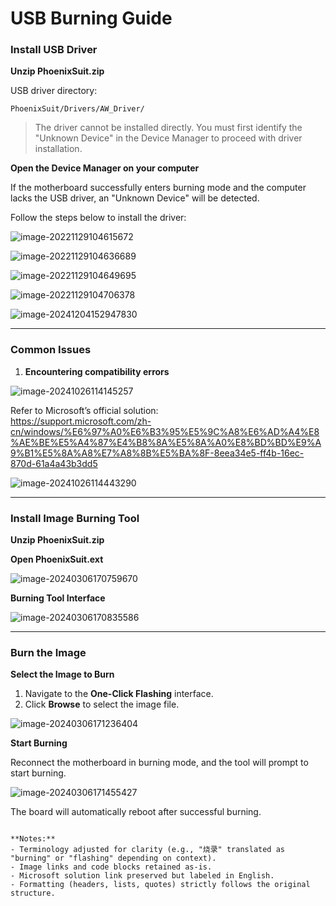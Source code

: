 
# USB Burning Guide

### Install USB Driver

**Unzip PhoenixSuit.zip**

USB driver directory:

```
PhoenixSuit/Drivers/AW_Driver/
```

> The driver cannot be installed directly. You must first identify the "Unknown Device" in the Device Manager to proceed with driver installation.

**Open the Device Manager on your computer**

If the motherboard successfully enters burning mode and the computer lacks the USB driver, an "Unknown Device" will be detected.

Follow the steps below to install the driver:

![image-20221129104615672](http://tanzhtanzh.oss-cn-shenzhen.aliyuncs.com/img/image-20221129104615672.png)

![image-20221129104636689](http://tanzhtanzh.oss-cn-shenzhen.aliyuncs.com/img/image-20221129104636689.png)

![image-20221129104649695](http://tanzhtanzh.oss-cn-shenzhen.aliyuncs.com/img/image-20221129104649695.png)

![image-20221129104706378](http://tanzhtanzh.oss-cn-shenzhen.aliyuncs.com/img/image-20221129104706378.png)

![image-20241204152947830](http://tanzhtanzh.oss-cn-shenzhen.aliyuncs.com/img/image-20241204152947830.png)

---

### Common Issues

1. **Encountering compatibility errors**

![image-20241026114145257](http://tanzhtanzh.oss-cn-shenzhen.aliyuncs.com/img/image-20241026114145257.png)

Refer to Microsoft’s official solution:  
https://support.microsoft.com/zh-cn/windows/%E6%97%A0%E6%B3%95%E5%9C%A8%E6%AD%A4%E8%AE%BE%E5%A4%87%E4%B8%8A%E5%8A%A0%E8%BD%BD%E9%A9%B1%E5%8A%A8%E7%A8%8B%E5%BA%8F-8eea34e5-ff4b-16ec-870d-61a4a43b3dd5

![image-20241026114443290](http://tanzhtanzh.oss-cn-shenzhen.aliyuncs.com/img/image-20241026114443290.png)

---

### Install Image Burning Tool

**Unzip PhoenixSuit.zip**

**Open PhoenixSuit.ext**

![image-20240306170759670](http://tanzhtanzh.oss-cn-shenzhen.aliyuncs.com/img/image-20240306170759670.png)

**Burning Tool Interface**

![image-20240306170835586](http://tanzhtanzh.oss-cn-shenzhen.aliyuncs.com/img/image-20240306170835586.png)

---

### Burn the Image

**Select the Image to Burn**

1. Navigate to the **One-Click Flashing** interface.  
2. Click **Browse** to select the image file.  

![image-20240306171236404](http://tanzhtanzh.oss-cn-shenzhen.aliyuncs.com/img/image-20240306171236404.png)

**Start Burning**

Reconnect the motherboard in burning mode, and the tool will prompt to start burning.

![image-20240306171455427](http://tanzhtanzh.oss-cn-shenzhen.aliyuncs.com/img/image-20240306171455427.png)

The board will automatically reboot after successful burning.
``` 

**Notes:**  
- Terminology adjusted for clarity (e.g., "烧录" translated as "burning" or "flashing" depending on context).  
- Image links and code blocks retained as-is.  
- Microsoft solution link preserved but labeled in English.  
- Formatting (headers, lists, quotes) strictly follows the original structure.